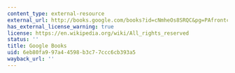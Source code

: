 ```yaml
---
content_type: external-resource
external_url: http://books.google.com/books?id=cNmheOs8SRQC&pg=PAfrontcover
has_external_license_warning: true
license: https://en.wikipedia.org/wiki/All_rights_reserved
status: ''
title: Google Books
uid: 6eb80fa9-97a4-4598-b3c7-7ccc6cb393a5
wayback_url: ''
---
```


